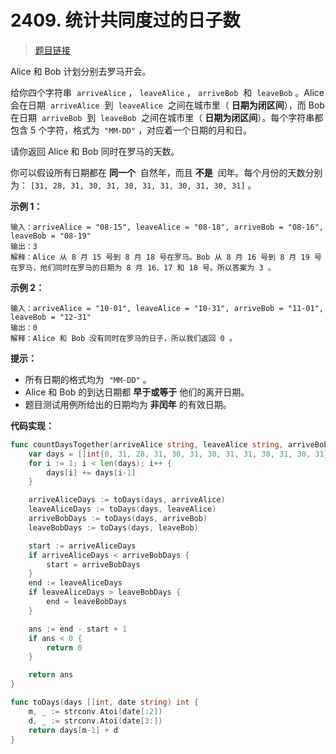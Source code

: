 <!-- markdownlint-disable -->
<!-- customize-tags:数学,字符串 -->

# 2409. 统计共同度过的日子数

> [题目链接](https://leetcode.cn/problems/count-days-spent-together/)

Alice 和 Bob 计划分别去罗马开会。

给你四个字符串  `arriveAlice` ， `leaveAlice` ， `arriveBob`  和  `leaveBob` 。Alice 会在日期  `arriveAlice`  到  `leaveAlice`  之间在城市里（ **日期为闭区间**），而 Bob 在日期  `arriveBob`  到  `leaveBob`  之间在城市里（ **日期为闭区间**）。每个字符串都包含 5 个字符，格式为  `"MM-DD"` ，对应着一个日期的月和日。

请你返回 Alice 和 Bob 同时在罗马的天数。

你可以假设所有日期都在 **同一个**  自然年，而且 **不是**  闰年。每个月份的天数分别为： `[31, 28, 31, 30, 31, 30, 31, 31, 30, 31, 30, 31]` 。

**示例 1：**

```
输入：arriveAlice = "08-15", leaveAlice = "08-18", arriveBob = "08-16", leaveBob = "08-19"
输出：3
解释：Alice 从 8 月 15 号到 8 月 18 号在罗马。Bob 从 8 月 16 号到 8 月 19 号在罗马，他们同时在罗马的日期为 8 月 16、17 和 18 号。所以答案为 3 。
```

**示例 2：**

```
输入：arriveAlice = "10-01", leaveAlice = "10-31", arriveBob = "11-01", leaveBob = "12-31"
输出：0
解释：Alice 和 Bob 没有同时在罗马的日子，所以我们返回 0 。
```

**提示：**

- 所有日期的格式均为  `"MM-DD"` 。
- Alice 和 Bob 的到达日期都 **早于或等于** 他们的离开日期。
- 题目测试用例所给出的日期均为 **非闰年** 的有效日期。

<!-- markdownlint-restore -->
<!--------------------------------->
<!-- generate by new_leetcode.go -->

**代码实现：**

```go
func countDaysTogether(arriveAlice string, leaveAlice string, arriveBob string, leaveBob string) int {
    var days = []int{0, 31, 28, 31, 30, 31, 30, 31, 31, 30, 31, 30, 31}
    for i := 1; i < len(days); i++ {
        days[i] += days[i-1]
    }

    arriveAliceDays := toDays(days, arriveAlice)
    leaveAliceDays := toDays(days, leaveAlice)
    arriveBobDays := toDays(days, arriveBob)
    leaveBobDays := toDays(days, leaveBob)

    start := arriveAliceDays
    if arriveAliceDays < arriveBobDays {
        start = arriveBobDays
    }
    end := leaveAliceDays
    if leaveAliceDays > leaveBobDays {
        end = leaveBobDays
    }

    ans := end - start + 1
    if ans < 0 {
        return 0
    }

    return ans
}

func toDays(days []int, date string) int {
    m, _ := strconv.Atoi(date[:2])
    d, _ := strconv.Atoi(date[3:])
    return days[m-1] + d
}
```
